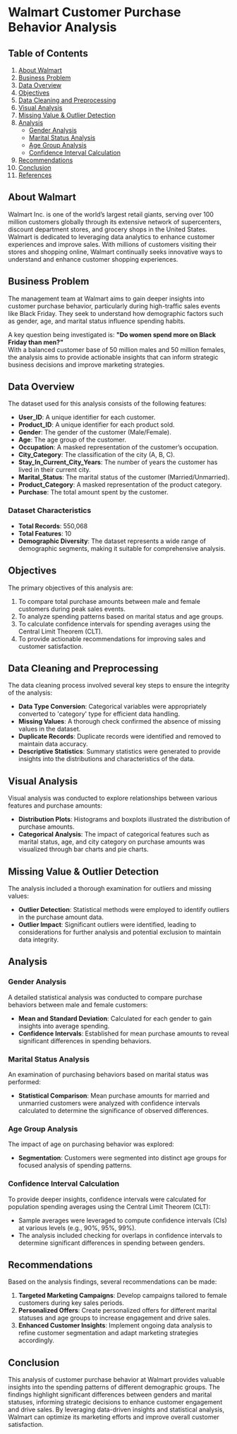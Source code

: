 # Walmart Customer Purchase Behavior Analysis

## Table of Contents
1. [About Walmart](#about-walmart)
2. [Business Problem](#business-problem)
3. [Data Overview](#data-overview)
4. [Objectives](#objectives)
5. [Data Cleaning and Preprocessing](#data-cleaning-and-preprocessing)
6. [Visual Analysis](#visual-analysis)
7. [Missing Value & Outlier Detection](#missing-value--outlier-detection)
8. [Analysis](#analysis)
   - [Gender Analysis](#gender-analysis)
   - [Marital Status Analysis](#marital-status-analysis)
   - [Age Group Analysis](#age-group-analysis)
   - [Confidence Interval Calculation](#confidence-interval-calculation)
9. [Recommendations](#recommendations)
10. [Conclusion](#conclusion)
11. [References](#references)

## About Walmart
Walmart Inc. is one of the world’s largest retail giants, serving over 100 million customers globally through its extensive network of supercenters, discount department stores, and grocery shops in the United States. Walmart is dedicated to leveraging data analytics to enhance customer experiences and improve sales. With millions of customers visiting their stores and shopping online, Walmart continually seeks innovative ways to understand and enhance customer shopping experiences.

## Business Problem
The management team at Walmart aims to gain deeper insights into customer purchase behavior, particularly during high-traffic sales events like Black Friday. They seek to understand how demographic factors such as gender, age, and marital status influence spending habits. 

A key question being investigated is:
**"Do women spend more on Black Friday than men?"**  
With a balanced customer base of 50 million males and 50 million females, the analysis aims to provide actionable insights that can inform strategic business decisions and improve marketing strategies.

## Data Overview
The dataset used for this analysis consists of the following features:
- **User_ID**: A unique identifier for each customer.
- **Product_ID**: A unique identifier for each product sold.
- **Gender**: The gender of the customer (Male/Female).
- **Age**: The age group of the customer.
- **Occupation**: A masked representation of the customer’s occupation.
- **City_Category**: The classification of the city (A, B, C).
- **Stay_In_Current_City_Years**: The number of years the customer has lived in their current city.
- **Marital_Status**: The marital status of the customer (Married/Unmarried).
- **Product_Category**: A masked representation of the product category.
- **Purchase**: The total amount spent by the customer.

### Dataset Characteristics
- **Total Records**: 550,068
- **Total Features**: 10
- **Demographic Diversity**: The dataset represents a wide range of demographic segments, making it suitable for comprehensive analysis.

## Objectives
The primary objectives of this analysis are:
1. To compare total purchase amounts between male and female customers during peak sales events.
2. To analyze spending patterns based on marital status and age groups.
3. To calculate confidence intervals for spending averages using the Central Limit Theorem (CLT).
4. To provide actionable recommendations for improving sales and customer satisfaction.

## Data Cleaning and Preprocessing
The data cleaning process involved several key steps to ensure the integrity of the analysis:
- **Data Type Conversion**: Categorical variables were appropriately converted to 'category' type for efficient data handling.
- **Missing Values**: A thorough check confirmed the absence of missing values in the dataset.
- **Duplicate Records**: Duplicate records were identified and removed to maintain data accuracy.
- **Descriptive Statistics**: Summary statistics were generated to provide insights into the distributions and characteristics of the data.

## Visual Analysis
Visual analysis was conducted to explore relationships between various features and purchase amounts:
- **Distribution Plots**: Histograms and boxplots illustrated the distribution of purchase amounts.
- **Categorical Analysis**: The impact of categorical features such as marital status, age, and city category on purchase amounts was visualized through bar charts and pie charts.

## Missing Value & Outlier Detection
The analysis included a thorough examination for outliers and missing values:
- **Outlier Detection**: Statistical methods were employed to identify outliers in the purchase amount data.
- **Outlier Impact**: Significant outliers were identified, leading to considerations for further analysis and potential exclusion to maintain data integrity.

## Analysis
### Gender Analysis
A detailed statistical analysis was conducted to compare purchase behaviors between male and female customers:
- **Mean and Standard Deviation**: Calculated for each gender to gain insights into average spending.
- **Confidence Intervals**: Established for mean purchase amounts to reveal significant differences in spending behaviors.

### Marital Status Analysis
An examination of purchasing behaviors based on marital status was performed:
- **Statistical Comparison**: Mean purchase amounts for married and unmarried customers were analyzed with confidence intervals calculated to determine the significance of observed differences.

### Age Group Analysis
The impact of age on purchasing behavior was explored:
- **Segmentation**: Customers were segmented into distinct age groups for focused analysis of spending patterns.

### Confidence Interval Calculation
To provide deeper insights, confidence intervals were calculated for population spending averages using the Central Limit Theorem (CLT):
- Sample averages were leveraged to compute confidence intervals (CIs) at various levels (e.g., 90%, 95%, 99%).
- The analysis included checking for overlaps in confidence intervals to determine significant differences in spending between genders.

## Recommendations
Based on the analysis findings, several recommendations can be made:
1. **Targeted Marketing Campaigns**: Develop campaigns tailored to female customers during key sales periods.
2. **Personalized Offers**: Create personalized offers for different marital statuses and age groups to increase engagement and drive sales.
3. **Enhanced Customer Insights**: Implement ongoing data analysis to refine customer segmentation and adapt marketing strategies accordingly.

## Conclusion
This analysis of customer purchase behavior at Walmart provides valuable insights into the spending patterns of different demographic groups. The findings highlight significant differences between genders and marital statuses, informing strategic decisions to enhance customer engagement and drive sales. By leveraging data-driven insights and statistical analysis, Walmart can optimize its marketing efforts and improve overall customer satisfaction.
